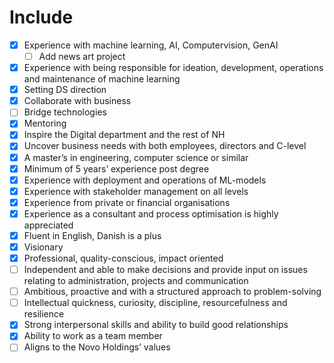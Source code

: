 # Include
- [x] Experience with machine learning, AI, Computervision, GenAI
  - [ ] Add news art project 
- [x] Experience with being responsible for ideation, development, operations and maintenance of machine learning
- [x] Setting DS direction 
- [x] Collaborate with business
- [ ] Bridge technologies   
- [x] Mentoring 
- [x] Inspire the Digital department and the rest of NH 
- [x] Uncover business needs with both employees, directors and C-level 
- [x] A master’s in engineering, computer science or similar  
- [x] Minimum of 5 years’ experience post degree  
- [x] Experience with deployment and operations of ML-models 
- [x] Experience with stakeholder management on all levels 
- [x] Experience from private or financial organisations    
- [x] Experience as a consultant and process optimisation is highly appreciated 
- [x] Fluent in English, Danish is a plus 
- [x] Visionary 
- [x] Professional, quality-conscious, impact oriented  
- [ ] Independent and able to make decisions and provide input on issues relating to administration, projects and communication 
- [ ] Ambitious, proactive and with a structured approach to problem-solving  
- [ ] Intellectual quickness, curiosity, discipline, resourcefulness and resilience 
- [x] Strong interpersonal skills and ability to build good relationships  
- [x] Ability to work as a team member 
- [ ] Aligns to the Novo Holdings’ values 